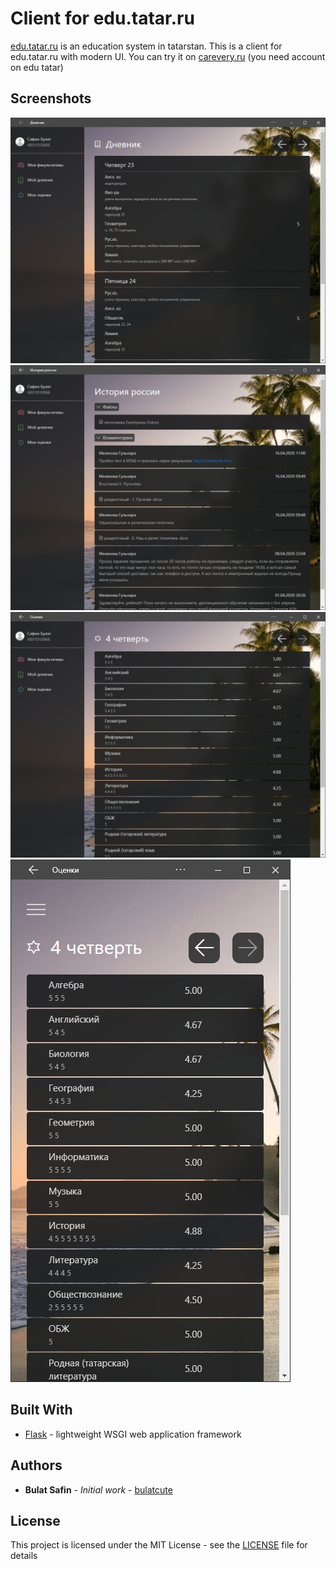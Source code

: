 # Client for edu.tatar.ru

[edu.tatar.ru](https://edu.tatar.ru) is an education system in tatarstan.
This is a client for edu.tatar.ru with modern UI. You can try it on [carevery.ru](https://carevery.ru) (you need account on edu tatar)

## Screenshots

![diary](screens/diary.png)
![facultative](screens/facultative.png)
![marks](screens/marks.png)
![mobile](screens/mobile.png)

## Built With

* [Flask](http://www.dropwizard.io/1.0.2/docs/) - lightweight WSGI web application framework

## Authors

* **Bulat Safin** - *Initial work* - [bulatcute](https://github.com/bulatcute)

## License

This project is licensed under the MIT License - see the [LICENSE](LICENSE) file for details
